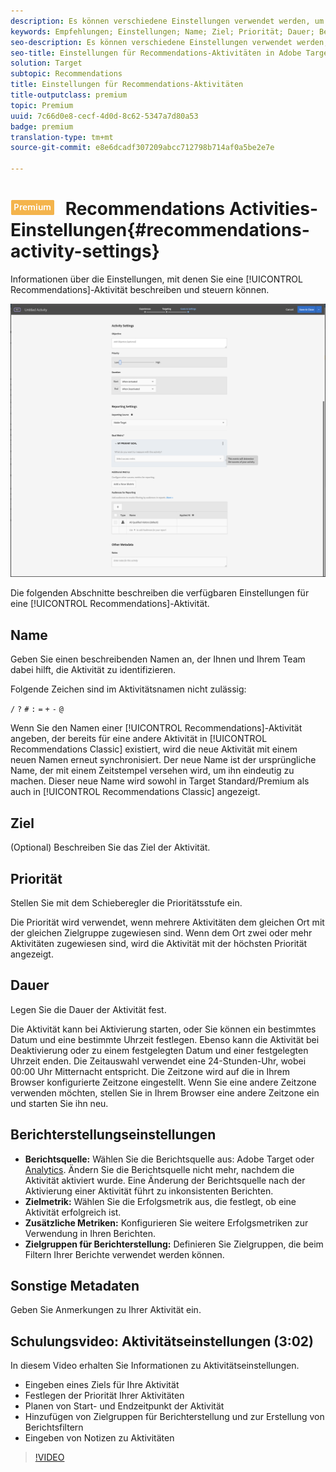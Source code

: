 ```yaml
---
description: Es können verschiedene Einstellungen verwendet werden, um eine Recommendations-Aktivität zu beschreiben und zu steuern.
keywords: Empfehlungen; Einstellungen; Name; Ziel; Priorität; Dauer; Berichterstellungseinstellungen; andere Metadaten
seo-description: Es können verschiedene Einstellungen verwendet werden, um eine Recommendations-Aktivität in Adobe Target zu beschreiben und zu steuern.
seo-title: Einstellungen für Recommendations-Aktivitäten in Adobe Target
solution: Target
subtopic: Recommendations
title: Einstellungen für Recommendations-Aktivitäten
title-outputclass: premium
topic: Premium
uuid: 7c66d0e8-cecf-4d0d-8c62-5347a7d80a53
badge: premium
translation-type: tm+mt
source-git-commit: e8e6dcadf307209abcc712798b714af0a5be2e7e

---
```



# ![PREMIUM](/help/assets/premium.png) Recommendations Activities-Einstellungen{#recommendations-activity-settings}

Informationen über die Einstellungen, mit denen Sie eine [!UICONTROL Recommendations]-Aktivität beschreiben und steuern können.

![Seite „Recommendations-Ziele und -Einstellungen“](/help/c-recommendations/t-create-recs-activity/assets/recs-settings.png)

Die folgenden Abschnitte beschreiben die verfügbaren Einstellungen für eine [!UICONTROL Recommendations]-Aktivität.

## Name

Geben Sie einen beschreibenden Namen an, der Ihnen und Ihrem Team dabei hilft, die Aktivität zu identifizieren.

Folgende Zeichen sind im Aktivitätsnamen nicht zulässig:

`/`
`?`
`#`
`:`
`=`
`+`
`-`
`@`

Wenn Sie den Namen einer [!UICONTROL Recommendations]-Aktivität angeben, der bereits für eine andere Aktivität in [!UICONTROL Recommendations Classic] existiert, wird die neue Aktivität mit einem neuen Namen erneut synchronisiert. Der neue Name ist der ursprüngliche Name, der mit einem Zeitstempel versehen wird, um ihn eindeutig zu machen. Dieser neue Name wird sowohl in Target Standard/Premium als auch in [!UICONTROL Recommendations Classic] angezeigt.

## Ziel

(Optional) Beschreiben Sie das Ziel der Aktivität.

## Priorität

Stellen Sie mit dem Schieberegler die Prioritätsstufe ein.

Die Priorität wird verwendet, wenn mehrere Aktivitäten dem gleichen Ort mit der gleichen Zielgruppe zugewiesen sind. Wenn dem Ort zwei oder mehr Aktivitäten zugewiesen sind, wird die Aktivität mit der höchsten Priorität angezeigt.

## Dauer

Legen Sie die Dauer der Aktivität fest.

Die Aktivität kann bei Aktivierung starten, oder Sie können ein bestimmtes Datum und eine bestimmte Uhrzeit festlegen. Ebenso kann die Aktivität bei Deaktivierung oder zu einem festgelegten Datum und einer festgelegten Uhrzeit enden. Die Zeitauswahl verwendet eine 24-Stunden-Uhr, wobei 00:00 Uhr Mitternacht entspricht. Die Zeitzone wird auf die in Ihrem Browser konfigurierte Zeitzone eingestellt. Wenn Sie eine andere Zeitzone verwenden möchten, stellen Sie in Ihrem Browser eine andere Zeitzone ein und starten Sie ihn neu.

## Berichterstellungseinstellungen 

* **Berichtsquelle:** Wählen Sie die Berichtsquelle aus: Adobe Target oder [Analytics](/help/c-integrating-target-with-mac/a4t/a4t.md). Ändern Sie die Berichtsquelle nicht mehr, nachdem die Aktivität aktiviert wurde. Eine Änderung der Berichtsquelle nach der Aktivierung einer Aktivität führt zu inkonsistenten Berichten.
* **Zielmetrik:** Wählen Sie die Erfolgsmetrik aus, die festlegt, ob eine Aktivität erfolgreich ist.
* **Zusätzliche Metriken:** Konfigurieren Sie weitere Erfolgsmetriken zur Verwendung in Ihren Berichten.
* **Zielgruppen für Berichterstellung:** Definieren Sie Zielgruppen, die beim Filtern Ihrer Berichte verwendet werden können.

## Sonstige Metadaten

Geben Sie Anmerkungen zu Ihrer Aktivität ein.

## Schulungsvideo: Aktivitätseinstellungen (3:02)

In diesem Video erhalten Sie Informationen zu Aktivitätseinstellungen.

* Eingeben eines Ziels für Ihre Aktivität
* Festlegen der Priorität Ihrer Aktivitäten
* Planen von Start- und Endzeitpunkt der Aktivität
* Hinzufügen von Zielgruppen für Berichterstellung und zur Erstellung von Berichtsfiltern
* Eingeben von Notizen zu Aktivitäten

>[!VIDEO](https://video.tv.adobe.com/v/17381?captions=ger)